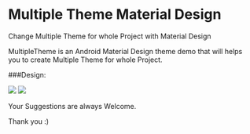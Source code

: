 # Multiple Theme Material Design
Change Multiple Theme for whole Project with Material Design

MultipleTheme is an Android Material Design theme demo that will helps you to create Multiple Theme for whole Project.

###Design:

![](https://lh3.googleusercontent.com/99yTMd1WC04uPTbnDEeI0UuK0y90mSKycoP70Swjtko=w376-h667-no)  ![](https://lh3.googleusercontent.com/IfuRqu5FnYmK3BY97vMtbQgQKFD0BKgE8q7tIV01FzQ=w376-h667-no)

Your Suggestions are always Welcome.

Thank you :)


